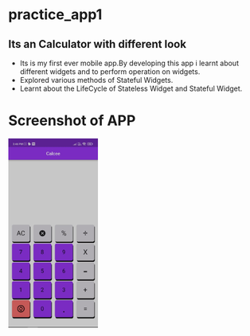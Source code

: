 # practice_app1

<h2>Its an Calculator with different look</h2>

<ul>
  <li>Its is my first ever mobile app.By developing this app i learnt about different widgets and to perform operation on widgets.</li>
  <li>Explored various methods of Stateful Widgets.</li>
  <li>Learnt about the LifeCycle of Stateless Widget and Stateful Widget.</li>  
</ul>

<h1>Screenshot of APP</h1>
<img src="Screenshot.jpg" alt="Screenshot" width="180px" height="380px">
